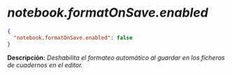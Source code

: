 <!-- Autor: Daniel Benjamin Perez Morales -->
<!-- GitHub: https://github.com/D4nitrix13 -->
<!-- GitLab: https://gitlab.com/D4nitrix13 -->
<!-- Correo electrónico: danielperezdev@proton.me -->

# ***notebook.formatOnSave.enabled***

```json
{
  "notebook.formatOnSave.enabled": false
}
```

**Descripción:** *Deshabilita el formateo automático al guardar en los ficheros de cuadernos en el editor.*
